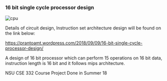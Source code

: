 ### 16 bit single cycle processor design
![cpu](https://user-images.githubusercontent.com/17933690/45291761-e6be3a80-b514-11e8-8b98-9e2256d2771d.PNG)

Details of circuit design, Instruction set architecture design will be found on the link below:

https://prantoamt.wordpress.com/2018/09/09/16-bit-single-cycle-processor-design/


A design of 16 bit processor which can perform 15 operations on 16 bit data, instruction length is 16 bit and it follows mips architecture.



NSU CSE 332 Course Project
Done in Summer 18 

